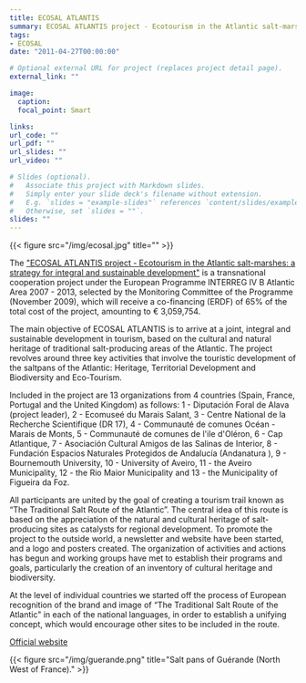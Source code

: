 ```yaml
---
title: ECOSAL ATLANTIS
summary: ECOSAL ATLANTIS project - Ecotourism in the Atlantic salt-marshes: a strategy for integral and sustainable development
tags: 
- ECOSAL
date: "2011-04-27T00:00:00"

# Optional external URL for project (replaces project detail page).
external_link: ""

image:
  caption:
  focal_point: Smart

links:
url_code: ""
url_pdf: ""
url_slides: ""
url_video: ""

# Slides (optional).
#   Associate this project with Markdown slides.
#   Simply enter your slide deck's filename without extension.
#   E.g. `slides = "example-slides"` references `content/slides/example-slides.md`.
#   Otherwise, set `slides = ""`.
slides: ""
---
```


{{< figure src="/img/ecosal.jpg" title="" >}}

The ["ECOSAL ATLANTIS project - Ecotourism in the Atlantic salt-marshes: a strategy for integral and sustainable development"](http://ecosal-atlantis.ua.pt/) is a transnational cooperation project under the European Programme INTERREG IV B Atlantic Area 2007 - 2013, selected by the Monitoring Committee of the Programme (November 2009), which will receive a co-financing (ERDF) of 65% of the total cost of the project, amounting to € 3,059,754.  

The main objective of ECOSAL ATLANTIS is to arrive at a joint, integral and sustainable development in tourism, based on the cultural and natural heritage of traditional salt-producing areas of the Atlantic. The project revolves around three key activities that involve the touristic development of the saltpans of the Atlantic: Heritage, Territorial Development and Biodiversity and Eco-Tourism.  

Included in the project are 13 organizations from 4 countries (Spain, France, Portugal and the United Kingdom) as follows: 1 - Diputación Foral de Alava (project leader), 2 - Ecomuseé du Marais Salant, 3 - Centre National de la Recherche Scientifique (DR 17), 4 - Communauté de comunes Océan - Marais de Monts, 5 - Communauté de comunes de l'ile d'Oléron, 6 - Cap Atlantique, 7 - Asociación Cultural Amigos de las Salinas de Interior, 8 - Fundación Espacios Naturales Protegidos de Andalucía (Andanatura ), 9 - Bournemouth University, 10 - University of Aveiro, 11 - the Aveiro Municipality, 12 - the Rio Maior Municipality and 13 - the Municipality of Figueira da Foz.  

All participants are united by the goal of creating a tourism trail known as “The Traditional Salt Route of the Atlantic”. The central idea of this route is based on the appreciation of the natural and cultural heritage of salt-producing sites as catalysts for regional development.
To promote the project to the outside world, a newsletter and website have been started, and a logo and posters created. The organization of activities and actions has begun and working groups have met to establish their programs and goals, particularly the creation of an inventory of cultural heritage and biodiversity.   

At the level of individual countries we started off the process of European recognition of the brand and image of “The Traditional Salt Route of the Atlantic" in each of the national languages, in order to establish a unifying concept, which would encourage other sites to be included in the route.  

[Official website](http://ecosal-atlantis.ua.pt/sites/default/files/DossierImprensa2010_EN.doc)  

{{< figure src="/img/guerande.png" title="Salt pans of Guérande (North West of France)." >}}
